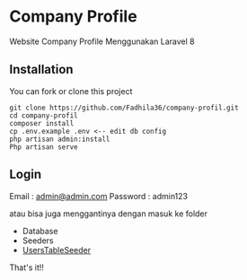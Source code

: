 # Company Profile

Website Company Profile Menggunakan Laravel 8

## Installation

You can fork or clone this project

```
git clone https://github.com/Fadhila36/company-profil.git
cd company-profil
composer install
cp .env.example .env <-- edit db config
php artisan admin:install
Php artisan serve
```

## Login

Email : admin@admin.com
Password : admin123

atau bisa juga menggantinya dengan masuk ke folder

-   Database
-   Seeders
-   [UsersTableSeeder](https://github.com/Fadhila36/company-profil/blob/master/database/seeders/UsersTableSeeder.php)

That's it!!
